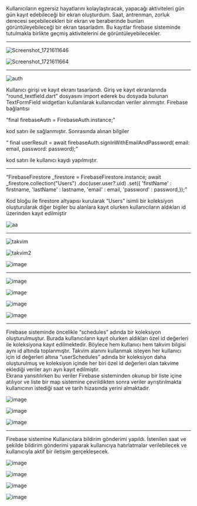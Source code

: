 Kullanıcıların egzersiz hayatlarını kolaylaştıracak, yapacağı aktiviteleri gün gün kayıt edebileceği bir ekran oluşturdum. Saat, antrenman, zorluk derecesi seçebilecekleri bir ekran ve beraberinde bunları görüntüleyebileceği bir ekran tasarladım. Bu kayıtlar firebase sisteminde tutulmakla birlikte geçmiş aktivitelerini de görüntüleyebilecekler.



---


![Screenshot_1721611646](https://github.com/user-attachments/assets/43e67e85-2baf-44f4-a511-2e6602f7f12f)


![Screenshot_1721611664](https://github.com/user-attachments/assets/91325ab9-9094-4d75-9bad-30680d20f835)




---

![auth](https://github.com/user-attachments/assets/91936373-66db-41b9-98aa-d4710714f717)

Kullanıcı girişi ve kayıt ekranı tasarlandı. Giriş ve kayıt ekranlarında “round_textfield.dart” dosyasını import ederek bu dosyada bulunan TextFormField widgetları kullanılarak kullanıcıdan veriler alınmıştır. Firebase bağlantısı 

“final firebaseAuth = FirebaseAuth.instance;” 

kod satırı ile sağlanmıştır. Sonrasında alınan bilgiler  

 “ final userResult = await firebaseAuth.signInWithEmailAndPassword( 
email: email, password: password);”

 kod satırı ile kullanıcı kaydı yapılmıştır.

-----
“FirebaseFirestore _firestore = FirebaseFirestore.instance;
await _firestore.collection("Users")
    .doc(user.user?.uid)
    .set({
      'firstName' : firstname,
      'lastName' : lastname,
      'email' : email,
      'password' : password,});”

Kod bloğu ile firestore altyapısı kurularak “Users” isimli bir koleksiyon oluşturularak diğer bigiler bu alanlara kayıt olurken kullanıcıların aldıkları id üzerinden kayıt edilmiştir

               


![aa](https://github.com/user-attachments/assets/a1886bad-8f3b-410d-ada6-9c5c316792ce)


---


![takvim](https://github.com/user-attachments/assets/a5087294-9689-4ce2-8e2a-e8c2aa915919)

![takvim2](https://github.com/user-attachments/assets/34d6c94d-2d86-4148-9002-e01153a29fa9)

![image](https://github.com/user-attachments/assets/b070fd46-8948-44e9-9863-719a8ac584df)

---

![image](https://github.com/user-attachments/assets/67bb40b7-4aca-42cd-85d5-3c43016009b6)

![image](https://github.com/user-attachments/assets/5033ef54-3059-42a9-830d-c30e5f9cbf77)

![image](https://github.com/user-attachments/assets/2c52bc75-2270-4d06-b7cb-86c07443dc64)

![image](https://github.com/user-attachments/assets/6711d14b-80aa-4502-9ae8-cc7844f3d686)


---

Firebase sisteminde öncelikle “schedules” adında bir koleksiyon oluşturulmuştur. Burada kullanıcıların kayıt olurken aldıkları özel id değerleri ile koleksiyona kayıt edilmektedir. Böylece hem kullanıcı hem takvim bilgisi aynı id altında toplanmıştır.
Takvim alanını kullanmak isteyen her kullanıcı için id değerleri altına “userSchedules” adında bir koleksiyon daha oluşturulmuş ve koleksiyon içinde her biri özel id değerleri olan takvime eklediği veriler ayrı ayrı kayıt edilmiştir.  
Ekrana yansıtılırken bu veriler Firebase sisteminden okunup bir liste içine atılıyor ve liste bir map sistemine çevrildikten sonra veriler ayrıştırılmakta kullanıcının istediği saat ve tarih hizasında yerini almaktadır.

![image](https://github.com/user-attachments/assets/5caa93f5-41af-40b4-9305-26216b180cc6)

![image](https://github.com/user-attachments/assets/3a2061dc-9165-4d89-b76d-f7cc630fc444)

![image](https://github.com/user-attachments/assets/ef545df3-772a-41e4-a5c7-90f4d731a135)



---



Firebase sistemine Kullanıcılara bildirim gönderimi yapıldı. İstenilen saat ve şekilde bildirim gönderimi yaparak kullanıcıya hatırlatmalar verilebilecek ve kullanıcıyla aktif bir iletişim gerçekleşecek. 

![image](https://github.com/user-attachments/assets/b4c3d63f-1147-49dd-8193-8ae9e4326073)

![image](https://github.com/user-attachments/assets/08eed32c-8a78-4ae8-bca7-3fca10e5b8d9)

![image](https://github.com/user-attachments/assets/3da19702-ddda-4ff7-81a3-344a98bf7e0c)

![image](https://github.com/user-attachments/assets/afc35627-50a2-48cf-83ee-970165f54414)












